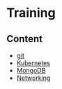 # Training

## Content

* [git](git/intro.md)
* [Kubernetes](kubernetes/README.md)
* [MongoDB](mongodb/intro.md)
* [Networking](networking/networking.md)
